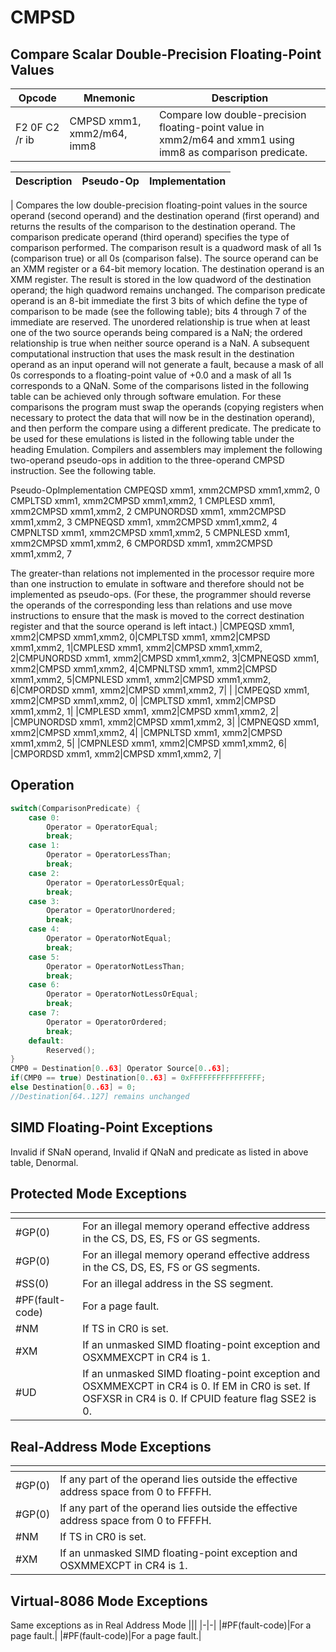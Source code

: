 # CMPSD
 
## Compare Scalar Double-Precision Floating-Point Values
 
 
|Opcode|Mnemonic|Description|
|-|-|-|
|F2 0F C2 /r ib|CMPSD xmm1, xmm2/m64, imm8|Compare low double-precision floating-point value in  xmm2/m64 and xmm1 using imm8 as comparison predicate.|
 
|Description|Pseudo-Op|Implementation|
|-|-|-|
|
Compares the low double-precision floating-point values in the source operand (second operand) and the destination operand (first operand) and returns the results of the comparison to the destination operand. The comparison predicate operand (third operand) specifies the type of comparison performed. The comparison result is a quadword mask of all 1s (comparison true) or all 0s (comparison false). The source operand can be an XMM register or a 64-bit memory location. The destination operand is an XMM register. The result is stored in the low quadword of the destination operand; the high quadword remains unchanged. The comparison predicate operand is an 8-bit immediate the first 3 bits of which define the type of comparison to be made (see the following table); bits 4 through 7 of the immediate are reserved.
The unordered relationship is true when at least one of the two source operands being compared is a NaN; the ordered relationship is true when neither source operand is a NaN.
A subsequent computational instruction that uses the mask result in the destination operand as an input operand will not generate a fault, because a mask of all 0s corresponds to a floating-point value of +0.0 and a mask of all 1s corresponds to a QNaN.
Some of the comparisons listed in the following table can be achieved only through software emulation.
For these comparisons the program must swap the operands (copying registers when necessary to protect the data that will now be in the destination operand), and then perform the compare using a different predicate. The predicate to be used for these emulations is listed in the following table under the heading Emulation.
Compilers and assemblers may implement the following two-operand pseudo-ops in addition to the three-operand CMPSD instruction. See the following table.


Pseudo-OpImplementation
CMPEQSD xmm1, xmm2CMPSD xmm1,xmm2, 0
CMPLTSD xmm1, xmm2CMPSD xmm1,xmm2, 1
CMPLESD xmm1, xmm2CMPSD xmm1,xmm2, 2
CMPUNORDSD xmm1, xmm2CMPSD xmm1,xmm2, 3
CMPNEQSD xmm1, xmm2CMPSD xmm1,xmm2, 4
CMPNLTSD xmm1, xmm2CMPSD xmm1,xmm2, 5
CMPNLESD xmm1, xmm2CMPSD xmm1,xmm2, 6
CMPORDSD xmm1, xmm2CMPSD xmm1,xmm2, 7


The greater-than relations not implemented in the processor require more than one instruction to emulate in software and therefore should not be implemented as pseudo-ops. (For these, the programmer should reverse the operands of the corresponding less than relations and use move instructions to ensure that the mask is moved to the correct destination register and that the source operand is left intact.)
|CMPEQSD xmm1, xmm2|CMPSD xmm1,xmm2, 0|CMPLTSD xmm1, xmm2|CMPSD xmm1,xmm2, 1|CMPLESD xmm1, xmm2|CMPSD xmm1,xmm2, 2|CMPUNORDSD xmm1, xmm2|CMPSD xmm1,xmm2, 3|CMPNEQSD xmm1, xmm2|CMPSD xmm1,xmm2, 4|CMPNLTSD xmm1, xmm2|CMPSD xmm1,xmm2, 5|CMPNLESD xmm1, xmm2|CMPSD xmm1,xmm2, 6|CMPORDSD xmm1, xmm2|CMPSD xmm1,xmm2, 7|
|
|CMPEQSD xmm1, xmm2|CMPSD xmm1,xmm2, 0|
|CMPLTSD xmm1, xmm2|CMPSD xmm1,xmm2, 1|
|CMPLESD xmm1, xmm2|CMPSD xmm1,xmm2, 2|
|CMPUNORDSD xmm1, xmm2|CMPSD xmm1,xmm2, 3|
|CMPNEQSD xmm1, xmm2|CMPSD xmm1,xmm2, 4|
|CMPNLTSD xmm1, xmm2|CMPSD xmm1,xmm2, 5|
|CMPNLESD xmm1, xmm2|CMPSD xmm1,xmm2, 6|
|CMPORDSD xmm1, xmm2|CMPSD xmm1,xmm2, 7|
 
## Operation
 
```c
switch(ComparisonPredicate) {
	case 0:
		Operator = OperatorEqual;
		break;
	case 1:
		Operator = OperatorLessThan;
		break;
	case 2:
		Operator = OperatorLessOrEqual;
		break;
	case 3:
		Operator = OperatorUnordered;
		break;
	case 4:
		Operator = OperatorNotEqual;
		break;
	case 5:
		Operator = OperatorNotLessThan;
		break;
	case 6:
		Operator = OperatorNotLessOrEqual;
		break;
	case 7:
		Operator = OperatorOrdered;
		break;
	default:
		Reserved();
}
CMP0 = Destination[0..63] Operator Source[0..63];
if(CMP0 == true) Destination[0..63] = 0xFFFFFFFFFFFFFFFF;
else Destination[0..63] = 0;
//Destination[64..127] remains unchanged

```
 
 
## SIMD Floating-Point Exceptions
 
Invalid if SNaN operand, Invalid if QNaN and predicate as listed in above table, Denormal.
 
## Protected Mode Exceptions
 
|[]()||
|-|-|
|#GP(0)|For an illegal memory operand effective address in the CS, DS, ES, FS or GS segments.|
|#GP(0)|For an illegal memory operand effective address in the CS, DS, ES, FS or GS segments.|
|#SS(0)|For an illegal address in the SS segment.|
|#PF(fault-code)|For a page fault.|
|#NM|If TS in CR0 is set.|
|#XM|If an unmasked SIMD floating-point exception and OSXMMEXCPT in CR4 is 1.|
|#UD|If an unmasked SIMD floating-point exception and OSXMMEXCPT in CR4 is 0. If EM in CR0 is set. If OSFXSR in CR4 is 0. If CPUID feature flag SSE2 is 0.|
 
## Real-Address Mode Exceptions
 
|[]()||
|-|-|
|#GP(0)|If any part of the operand lies outside the effective address space from 0 to FFFFH.|
|#GP(0)|If any part of the operand lies outside the effective address space from 0 to FFFFH.|
|#NM|If TS in CR0 is set.|
|#XM|If an unmasked SIMD floating-point exception and OSXMMEXCPT in CR4 is 1.|
 
## Virtual-8086 Mode Exceptions
 
Same exceptions as in Real Address Mode
|[]()||
|-|-|
|#PF(fault-code)|For a page fault.|
|#PF(fault-code)|For a page fault.|

